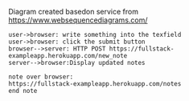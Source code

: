 Diagram created basedon service from https://www.websequencediagrams.com/

```
user->browser: write something into the texfield
user->browser: click the submit button
browser-->server: HTTP POST https://fullstack-exampleapp.herokuapp.com/new_note
server-->browser:Display updated notes

note over browser:
https://fullstack-exampleapp.herokuapp.com/notes
end note

```